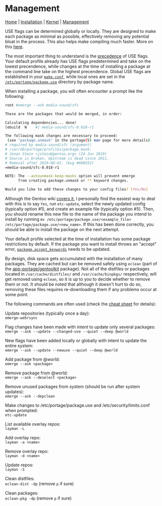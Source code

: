 # Management

[Home](https://github.com/gabekiriakos/Nebulae) | [Installation](../documentation/installation.md) | [Kernel](../documentation/kernel.md) | [Management](../documentation/management.md)

USE flags can be determined globally or locally.  They are designed to make each package as minimal as possible, effectively removing any potential bloat in the process.  This also helps make compiling much faster.  More on this [here](https://wiki.gentoo.org/wiki/USE_flag).

The most important thing to understand is the [precedence](https://wiki.gentoo.org/wiki/Handbook:AMD64/Working/USE#Precedence) of USE flags.  Your default profile already has USE flags predetermined and take on the lowest precendence, while changes at the time of installing a package at the command line take on the highest precendence.  Global USE flags are established in your [`make.conf`](../etc/portage/make.conf), while local ones are set in the [`/etc/portage/package.use`](../etc/portage/package.use) directory by package name.  

When installing a package, you will often encounter a prompt like the following:

```bash
root #emerge --ask media-sound/sfc

These are the packages that would be merged, in order:

Calculating dependencies... done!
[ebuild  N    #] media-sound/sfc-0.018-r1 

The following mask changes are necessary to proceed:
 (see "package.unmask" in the portage(5) man page for more details)
# required by media-sound/sfc (argument)
# /var/db/portage/profiles/package.mask:
# Jonas Stein <jstein@gentoo.org> (24 Jun 2019)
# Source is broken. Upstream is dead since 2011.
# Removal after 2019-08-01. (bug #688552)
=media-sound/sfc-0.018-r1

NOTE: The --autounmask-keep-masks option will prevent emerge
      from creating package.unmask or ** keyword changes.

Would you like to add these changes to your config files? [Yes/No] 
```

Although the Gentoo wiki [covers it](https://wiki.gentoo.org/wiki/Knowledge_Base:Unmasking_a_package), I personally find the easiest way to deal with this is to say `Yes`, run `etc-update`, select the newly updated config (typically option #1), and create an example file (typically option #5).  Then, you should rename this new file to the name of the package you intend to install by running `mv /etc/portage/package.use/<example_file> /etc/portage/package.use/<new_name>`.  If this has been done correctly, you should be able to install the package on the next attempt.

Your default profile selected at the time of installation has some package restrictions by default.  If the package you want to install throws an "accept" error, [`package.accept_keywords`](../etc/portage/package.accept_keywords) needs to be updated.

By design, disk space gets accumulated with the installation of many packages.  They are cached but can be removed safely using `eclean` (part of the [app-portage/gentoolkit](https://packages.gentoo.org/packages/app-portage/gentoolkit) package).  Not all of the distfiles or packages located in `/var/cache/distfiles/` and `/var/cache/binpkgs/` respectively, will get removed using `eclean`, so it is up to you to decide whether to remove them or not.  It should be noted that although it doesn't hurt to do so, removing these files requires re-downloading them if any problems occur at some point.

The following commands are often used (check the [cheat sheet](https://wiki.gentoo.org/wiki/Gentoo_Cheat_Sheet) for details):

Update repositories (typically once a day): <br>
`emerge-webrsync`

Flag changes have been made with intent to update only several packages: <br>
`emerge --ask --update --changed-use --quiet --deep @world`

New flags have been added locally or globally with intent to update the entire system: <br>
`emerge --ask --update --newuse --quiet --deep @world`

Add package from @world: <br>
`emerge --ask <package>`

Remove package from @world: <br>
`emerge --ask --deselect <package>`

Remove unused packages from system (should be run after system updates): <br>
`emerge --ask --depclean`

Make changes to /etc/portage/package.use and /etc/security/limits.conf when prompted: <br>
`etc-update`

List available overlay repos: <br>
`layman -L`

Add overlay repo: <br>
`layman -a <name>`

Remove overlay repo: <br>
`layman -d <name>`

Update repos: <br>
`layman -S`

Clean distfiles: <br>
`eclean-dist -dp` (remove `p` if sure)

Clean packages: <br>
`eclean-pkg -dp` (remove `p` if sure)
